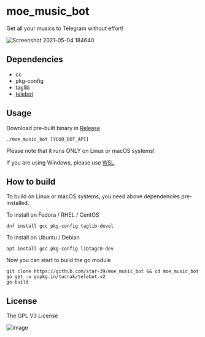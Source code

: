 # moe_music_bot
Get all your musics to Telegram without effort!

![Screenshot 2021-05-04 184640](https://user-images.githubusercontent.com/75669297/116986761-290d9900-ad09-11eb-949b-ce7fa025ab3e.png)


## Dependencies
* cc
* pkg-config
* taglib
* [telebot](https://github.com/tucnak/telebot)

## Usage
Download pre-built binary in [Release](https://github.com/star-39/moe_music_bot/releases)
```
./moe_music_bot [YOUR_BOT_API]
```
Please note that it runs ONLY on Linux or macOS systems!

If you are using Windows, please use [WSL](https://docs.microsoft.com/en-us/windows/wsl/install-win10).


## How to build
To build on Linux or macOS systems, you need above dependencies pre-installed.

To install on Fedora / RHEL / CentOS
```
dnf install gcc pkg-config taglib-devel
```
To install on Ubuntu / Debian
```
apt install gcc pkg-config libtagc0-dev
```

Now you can start to build the go module
```
git clone https://github.com/star-39/moe_music_bot && cd moe_music_bot
go get -u gopkg.in/tucnak/telebot.v2
go build
```


## License
The GPL V3 License

![image](http://www.gnu.org/graphics/gplv3-127x51.png)

